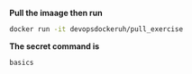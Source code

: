 **Pull the imaage then run**

```bash
docker run -it devopsdockeruh/pull_exercise
```

**The secret command is**

```bash
basics
```